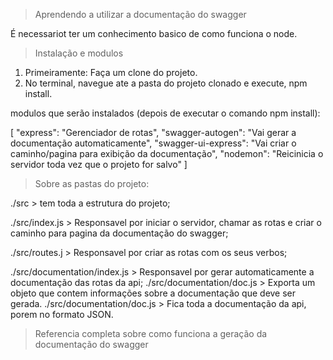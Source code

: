 > Aprendendo a utilizar a documentação do swagger

É necessariot ter um conhecimento basico de como funciona o node.

> Instalação e modulos
1. Primeiramente: Faça um clone do projeto.
2. No terminal, navegue ate a pasta do projeto clonado e execute, npm install.

modulos que serão instalados (depois de executar o comando npm install):

[
    "express": "Gerenciador de rotas",
    "swagger-autogen": "Vai gerar a documentação automaticamente",
    "swagger-ui-express": "Vai criar o caminho/pagina para exibição da documentação",
    "nodemon": "Reicinicia o servidor toda vez que o projeto for salvo" 
]

> Sobre as pastas do projeto:

./src > tem toda a estrutura do projeto;

./src/index.js > Responsavel por iniciar o servidor, chamar as rotas e criar o caminho para pagina da documentação do swagger;

./src/routes.j > Responsavel por criar as rotas com os seus verbos;

./src/documentation/index.js > Responsavel por gerar automaticamente a documentação das rotas da api;
./src/documentation/doc.js > Exporta um objeto que contem informações sobre a documentação que deve ser gerada.
./src/documentation/doc.js > Fica toda a documentação da api, porem no formato JSON.

> Referencia completa sobre como funciona a geração da documentação do swagger